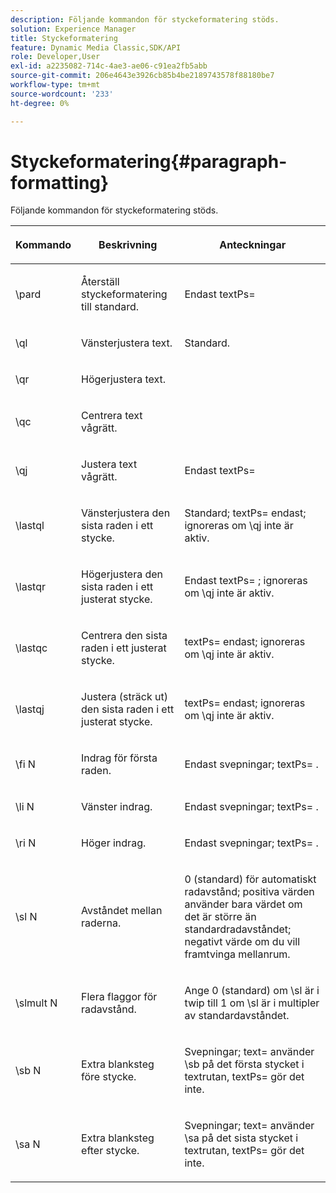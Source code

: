 ```yaml
---
description: Följande kommandon för styckeformatering stöds.
solution: Experience Manager
title: Styckeformatering
feature: Dynamic Media Classic,SDK/API
role: Developer,User
exl-id: a2235082-714c-4ae3-ae06-c91ea2fb5abb
source-git-commit: 206e4643e3926cb85b4be2189743578f88180be7
workflow-type: tm+mt
source-wordcount: '233'
ht-degree: 0%

---
```


# Styckeformatering{#paragraph-formatting}

Följande kommandon för styckeformatering stöds.

<table id="table_5DD044E1C0614A29A2413557DF57197D"> 
 <thead> 
  <tr> 
   <th class="entry"> <p>Kommando </p> </th> 
   <th class="entry"> <p>Beskrivning </p> </th> 
   <th class="entry"> <p>Anteckningar </p> </th> 
  </tr> 
 </thead>
 <tbody> 
  <tr> 
   <td> <span class="codeph"> \pard </span> </td> 
   <td> <p>Återställ styckeformatering till standard. </p> </td> 
   <td> <p> Endast <span class="codeph"> textPs= </span> </p> </td> 
  </tr> 
  <tr> 
   <td> <span class="codeph"> \ql </span> </td> 
   <td> <p>Vänsterjustera text. </p> </td> 
   <td> <p>Standard. </p> </td> 
  </tr> 
  <tr> 
   <td> <span class="codeph"> \qr </span> </td> 
   <td> <p>Högerjustera text. </p> </td> 
   <td> <p> </p> </td> 
  </tr> 
  <tr> 
   <td> <span class="codeph"> \qc </span> </td> 
   <td> <p>Centrera text vågrätt. </p> </td> 
   <td> <p> </p> </td> 
  </tr> 
  <tr> 
   <td> <span class="codeph"> \qj </span> </td> 
   <td> <p>Justera text vågrätt. </p> </td> 
   <td> <p> Endast <span class="codeph"> textPs= </span> </p> </td> 
  </tr> 
  <tr> 
   <td> <span class="codeph"> \lastql </span> </td> 
   <td> <p>Vänsterjustera den sista raden i ett stycke. </p> </td> 
   <td> <p>Standard; <span class="codeph"> textPs= </span> endast; ignoreras om <span class="codeph"> \qj </span> inte är aktiv. </p> </td> 
  </tr> 
  <tr> 
   <td> <span class="codeph"> \lastqr </span> </td> 
   <td> <p>Högerjustera den sista raden i ett justerat stycke. </p> </td> 
   <td> <p> Endast <span class="codeph"> textPs= </span>; ignoreras om <span class="codeph"> \qj </span> inte är aktiv. </p> </td> 
  </tr> 
  <tr> 
   <td> <span class="codeph"> \lastqc </span> </td> 
   <td> <p>Centrera den sista raden i ett justerat stycke. </p> </td> 
   <td> <p> <span class="codeph"> textPs= </span> endast; ignoreras om <span class="codeph"> \qj </span> inte är aktiv. </p> </td> 
  </tr> 
  <tr> 
   <td> <span class="codeph"> \lastqj </span> </td> 
   <td> <p>Justera (sträck ut) den sista raden i ett justerat stycke. </p> </td> 
   <td> <p> <span class="codeph"> textPs= </span> endast; ignoreras om <span class="codeph"> \qj </span> inte är aktiv. </p> </td> 
  </tr> 
  <tr> 
   <td> <span class="codeph"> \fi <span class="varname"> N </span> </span> </td> 
   <td> <p>Indrag för första raden. </p> </td> 
   <td> <p>Endast svepningar; <span class="codeph"> textPs= </span>. </p> </td> 
  </tr> 
  <tr> 
   <td> <span class="codeph"> \li <span class="varname"> N </span> </span> </td> 
   <td> <p>Vänster indrag. </p> </td> 
   <td> <p>Endast svepningar; <span class="codeph"> textPs= </span>. </p> </td> 
  </tr> 
  <tr> 
   <td> <span class="codeph"> \ri <span class="varname"> N </span> </span> </td> 
   <td> <p>Höger indrag. </p> </td> 
   <td> <p>Endast svepningar; <span class="codeph"> textPs= </span>. </p> </td> 
  </tr> 
  <tr> 
   <td> <span class="codeph"> \sl <span class="varname"> N </span> </span> </td> 
   <td> <p>Avståndet mellan raderna. </p> </td> 
   <td> <p>0 (standard) för automatiskt radavstånd; positiva värden använder bara värdet om det är större än standardradavståndet; negativt värde om du vill framtvinga mellanrum. </p> </td> 
  </tr> 
  <tr> 
   <td> <span class="codeph"> \slmult <span class="varname"> N </span> </span> </td> 
   <td> <p>Flera flaggor för radavstånd. </p> </td> 
   <td> <p>Ange 0 (standard) om <span class="codeph"> \sl </span> är i twip till 1 om <span class="codeph"> \sl </span> är i multipler av standardavståndet. </p> </td> 
  </tr> 
  <tr> 
   <td> <span class="codeph"> \sb <span class="varname"> N </span> </span> </td> 
   <td> <p>Extra blanksteg före stycke. </p> </td> 
   <td> <p>Svepningar; <span class="codeph"> text= </span> använder <span class="codeph"> \sb </span> på det första stycket i textrutan, <span class="codeph"> textPs= </span> gör det inte. </p> </td> 
  </tr> 
  <tr> 
   <td> <span class="codeph"> \sa <span class="varname"> N </span> </span> </td> 
   <td> <p>Extra blanksteg efter stycke. </p> </td> 
   <td> <p>Svepningar; <span class="codeph"> text= </span> använder <span class="codeph"> \sa </span> på det sista stycket i textrutan, <span class="codeph"> textPs= </span> gör det inte. </p> </td> 
  </tr> 
 </tbody> 
</table>
